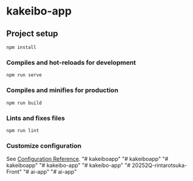 # kakeibo-app

## Project setup
```
npm install
```

### Compiles and hot-reloads for development
```
npm run serve
```

### Compiles and minifies for production
```
npm run build
```

### Lints and fixes files
```
npm run lint
```

### Customize configuration
See [Configuration Reference](https://cli.vuejs.org/config/).
"# kakeiboapp" 
"# kakeiboapp" 
"# kakeiboapp" 
"# kakeibo-app" 
"# kakeibo-app" 
"# 20252Q-rintarotsuka-Front" 
"# ai-app" 
"# ai-app" 
